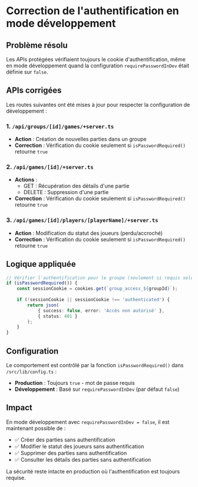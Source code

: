 # Correction de l'authentification en mode développement

## Problème résolu
Les APIs protégées vérifiaient toujours le cookie d'authentification, même en mode développement quand la configuration `requirePasswordInDev` était définie sur `false`.

## APIs corrigées
Les routes suivantes ont été mises à jour pour respecter la configuration de développement :

### 1. `/api/groups/[id]/games/+server.ts`
- **Action** : Création de nouvelles parties dans un groupe
- **Correction** : Vérification du cookie seulement si `isPasswordRequired()` retourne `true`

### 2. `/api/games/[id]/+server.ts`
- **Actions** : 
  - GET : Récupération des détails d'une partie
  - DELETE : Suppression d'une partie
- **Correction** : Vérification du cookie seulement si `isPasswordRequired()` retourne `true`

### 3. `/api/games/[id]/players/[playerName]/+server.ts`
- **Action** : Modification du statut des joueurs (perdu/accroché)
- **Correction** : Vérification du cookie seulement si `isPasswordRequired()` retourne `true`

## Logique appliquée
```typescript
// Vérifier l'authentification pour le groupe (seulement si requis selon la config)
if (isPasswordRequired()) {
    const sessionCookie = cookies.get(`group_access_${groupId}`);
    
    if (!sessionCookie || sessionCookie !== 'authenticated') {
        return json(
            { success: false, error: 'Accès non autorisé' },
            { status: 401 }
        );
    }
}
```

## Configuration
Le comportement est contrôlé par la fonction `isPasswordRequired()` dans `/src/lib/config.ts` :
- **Production** : Toujours `true` - mot de passe requis
- **Développement** : Basé sur `requirePasswordInDev` (par défaut `false`)

## Impact
En mode développement avec `requirePasswordInDev = false`, il est maintenant possible de :
- ✅ Créer des parties sans authentification
- ✅ Modifier le statut des joueurs sans authentification  
- ✅ Supprimer des parties sans authentification
- ✅ Consulter les détails des parties sans authentification

La sécurité reste intacte en production où l'authentification est toujours requise.
